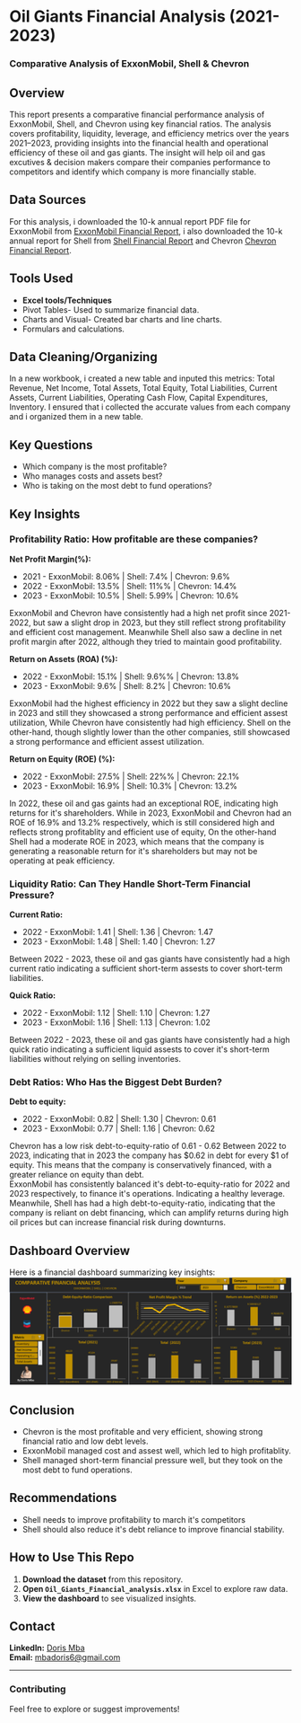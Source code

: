 # Oil Giants Financial Analysis (2021-2023)
### Comparative Analysis of ExxonMobil, Shell & Chevron

## Overview
This report presents a comparative financial performance analysis of ExxonMobil, Shell, and Chevron using key financial ratios. The analysis covers profitability, liquidity, leverage, and efficiency metrics over the years 2021–2023, providing insights into the financial health and operational efficiency of these oil and gas giants.
The insight will help oil and gas excutives & decision makers compare their companies performance to competitors and identify which company is more financially stable.


## Data Sources
For this analysis, i downloaded the 10-k annual report PDF file for ExxonMobil from [ExxonMobil Financial Report](https://www.sec.gov/), i also downloaded the 10-k annual report for Shell from [Shell Financial Report](https://www.shell.com/) and Chevron [Chevron Financial Report](https://www.chevron.com/). 

## Tools Used
- **Excel tools/Techniques**
- Pivot Tables- Used to summarize financial data.
- Charts and Visual- Created bar charts and line charts.
- Formulars and calculations.

## Data Cleaning/Organizing
In a new workbook, i created a new table and inputed this metrics: Total Revenue, Net Income, Total Assets, Total Equity, Total Liabilities, Current Assets, 
Current Liabilities, Operating Cash Flow, Capital Expenditures, Inventory.
I ensured that i collected the accurate values from each company and i organized them in a new table.

## Key Questions
- Which company is the most profitable?
- Who manages costs and assets best?
- Who is taking on the most debt to fund operations?
  
## Key Insights
 ### Profitability Ratio: How profitable are these companies?
 **Net Profit Margin(%):**
  - 2021 - ExxonMobil: 8.06% | Shell: 7.4% | Chevron: 9.6%
  - 2022 - ExxonMobil: 13.5% | Shell: 11%% | Chevron: 14.4%
  - 2023 - ExxonMobil: 10.5% | Shell: 5.99% | Chevron: 10.6% 
   
ExxonMobil and Chevron have consistently had a high net profit since 2021-2022, but saw a slight drop in 2023, but they still reflect strong profitability and efficient cost management.
Meanwhile Shell also saw a decline in net profit margin after 2022, although they tried to maintain good profitability.

 **Return on Assets (ROA) (%):**
  - 2022 - ExxonMobil: 15.1% | Shell: 9.6%% | Chevron: 13.8%
  - 2023 - ExxonMobil: 9.6% | Shell: 8.2% | Chevron: 10.6% 
    
ExxonMobil had the highest efficiency in 2022 but they saw a slight decline in 2023 and still they showcased a strong performance and efficient assest utilization, While Chevron have consistently had high efficiency. Shell on the other-hand, though slightly lower than the other companies, still showcased a strong performance and efficient assest utilization. 

**Return on Equity (ROE) (%):**
  - 2022 - ExxonMobil: 27.5% | Shell: 22%% | Chevron: 22.1%
  - 2023 - ExxonMobil: 16.9% | Shell: 10.3% | Chevron: 13.2% 
   
In 2022, these oil and gas gaints had an exceptional ROE, indicating high returns for it's shareholders. While in 2023, ExxonMobil and Chevron had an ROE of 16.9% and 13.2% respectively, which is still considered high and reflects strong profitablity and efficient use of equity, On the other-hand Shell had a moderate ROE in 2023, which means that the company is generating a reasonable return for it's shareholders but may not be operating at peak efficiency.      

### Liquidity Ratio: Can They Handle Short-Term Financial Pressure?
**Current Ratio:**
  - 2022 - ExxonMobil: 1.41 | Shell: 1.36 | Chevron: 1.47
  - 2023 - ExxonMobil: 1.48 | Shell: 1.40 | Chevron: 1.27 
   
Between 2022 - 2023, these oil and gas giants have consistently had a high current ratio indicating a sufficient short-term assests to cover short-term liabilities.

**Quick Ratio:**
  - 2022 - ExxonMobil: 1.12 | Shell: 1.10 | Chevron: 1.27
  - 2023 - ExxonMobil: 1.16 | Shell: 1.13 | Chevron: 1.02 
   
Between 2022 - 2023, these oil and gas giants have consistently had a high quick ratio indicating a sufficient liquid assests to cover it's short-term liabilities without relying on selling inventories.

### Debt Ratios: Who Has the Biggest Debt Burden?
**Debt to equity:**
  - 2022 - ExxonMobil: 0.82 | Shell: 1.30 | Chevron: 0.61
  - 2023 - ExxonMobil: 0.77 | Shell: 1.16 | Chevron: 0.62
   
Chevron has a low risk debt-to-equity-ratio of 0.61 - 0.62 
Between 2022 to 2023, indicating that in 2023 the company has $0.62 in debt for every $1 of equity. This means that the company is conservatively financed, with a greater reliance on equity than debt. \
ExxonMobil has consistently balanced it's debt-to-equity-ratio for 2022 and 2023 respectively, to finance it's operations. Indicating a healthy leverage.
Meanwhile, Shell has had a high debt-to-equity-ratio, indicating that the company is reliant on debt financing, which can amplify returns during high oil prices but can increase financial risk during downturns.

## Dashboard Overview
Here is a financial dashboard summarizing key insights:
![Dashboard Screenshot](https://github.com/dorischioma/oil-giants-financial-analysis/raw/main/dashboard.png/)

## Conclusion
- Chevron is the most profitable and very efficient, showing strong financial ratio and low debt levels.
- ExxonMobil managed cost and assest well, which led to high profitablity. 
- Shell managed short-term financial pressure well, but they took on the most debt to fund operations.

## Recommendations
- Shell needs to improve profitability to march it's competitors 
- Shell should also reduce it's debt reliance to improve financial stability.

## How to Use This Repo  
1. **Download the dataset** from this repository.  
2. **Open `Oil_Giants_Financial_analysis.xlsx`** in Excel to explore raw data.  
3. **View the dashboard** to see visualized insights.  

## Contact  
 **LinkedIn:** [Doris Mba](https://www.linkedin.com/in/dorismba/)  
 **Email:** mbadoris6@gmail.com  

---

### **Contributing**
Feel free to explore or suggest improvements!  
